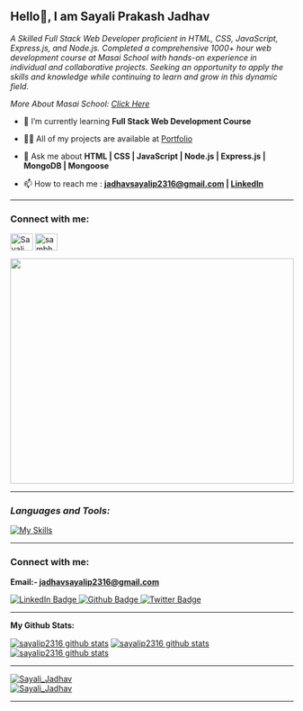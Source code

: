 **<h2> Hello👋, I am Sayali Prakash Jadhav</h2>**

<p class="empty"><em>

  A Skilled Full Stack Web Developer proficient in HTML, CSS, JavaScript, Express.js, and Node.js. Completed a comprehensive 1000+ hour web development course at Masai School with hands-on experience in individual and collaborative projects. Seeking an opportunity to apply the skills and knowledge while continuing to learn and grow in this dynamic field.
<p>More About Masai School: <a href="https://masaischool.com/">Click Here</a></p>
</em></p>


<!-- <p align="left"> <a href="https://twitter.com/" target="blank"><img src="https://img.shields.io/twitter/follow/?logo=twitter&style=for-the-badge" alt="" /></a> </p> -->



- 🌱 I’m currently learning **Full Stack Web Development Course**

- 👨‍💻 All of my projects are available at <a href='https://sayalip2316.github.io/'>Portfolio</a>

- 💬 Ask me about **HTML | CSS | JavaScript | Node.js | Express.js | MongoDB | Mongoose**

<!-- - All my project's are availalbe in portfolio : **[rushikeshbhomale@gmail.com](mailto:rushikeshbhomale@gmail.com) -->

- 📫 How to reach me : **[jadhavsayalip2316@gmail.com](mailto:jadhavsayalip2316@gmail.com) | [LinkedIn](https://www.linkedin.com/in/sayali-jadhav-13b84025b/)**

<!-- - 📄 Know about my experiences [name](link should be added here) -->
---
<h3 align="left">Connect with me:</h3>
<p align="left">
<a href="https://linkedin.com/in/sayali-jadhav-13b84025b" target="blank"><img align="center" src="https://raw.githubusercontent.com/rahuldkjain/github-profile-readme-generator/master/src/images/icons/Social/linked-in-alt.svg" alt="Sayali Jadhav" height="30" width="40" /></a>
 <a href="https://sayalip2316.github.io/" target="blank"><img align="center" src="https://cdn-icons-png.flaticon.com/128/3281/3281289.png" alt="sambhaji dhore" height="30" width="40" /></a>
</p>
<img align="center" width="100%" height="400px" src="https://camo.githubusercontent.com/374987f773148e46b1851b9e3bc4bf71b182562dd002620ef3e4263cb3997130/68747470733a2f2f6d69726f2e6d656469756d2e636f6d2f6d61782f3837352f312a7164415731546a434e353768316c6275757a766368672e676966"  alt="">

---
**<i><h3 align="left">Languages and Tools:</h3></i>**

  <div align="left">

   [![My Skills](https://skillicons.dev/icons?i=html,css,js,nodejs,express,mongodb,github,netlify,vscode,mongoose)](#)

  </div>

---
**<h3 align="left">Connect with me:</h3>**

**Email:- jadhavsayalip2316@gmail.com**

<div id="badges">
  <a href="https://www.linkedin.com/in/sayali-jadhav-13b84025b/">
    <img src="https://img.shields.io/badge/LinkedIn-blue?style=for-the-badge&logo=linkedin&logoColor=white" alt="LinkedIn Badge"/>
  </a>
  <a href="https://sayalip2316.github.io/">
    <img src="https://img.shields.io/badge/portfolio-black?style=for-the-badge&logo=github&logoColor=white" alt="Github Badge"/>
  </a>
<!--   <a href="your-twitter-URL">
    <img src="https://img.shields.io/badge/Twitter-blue?style=for-the-badge&logo=twitter&logoColor=white" alt="Twitter Badge"/>
  </a> -->
  <a href="#">
    <img src="https://komarev.com/ghpvc/?style=for-the-badge&username=sayalip2316" alt="Twitter Badge"/>
  </a>
</div>

<p align="left">
</p>

---



**My Github Stats:**

 <a href="https://github.com/sayalip2316"><img align="center" src="https://github-readme-stats.vercel.app/api?username=sayalip2316&show_icons=true&include_all_commits=true&theme=buefy&hide_border=true" alt="sayalip2316 github stats" /></a>  <a href="https://github.com/sayalip2316"><img align="center" src="https://github-readme-stats.vercel.app/api/top-langs/?username=sayalip2316&layout=compact&theme=buefy&hide_border=true" alt="sayalip2316 github stats" /></a>   <a href="https://github.com/sayalip2316"><img align="center" src="https://github-readme-streak-stats.herokuapp.com/?user=sayalip2316&" alt="sayalip2316 github stats" /></a>  

<!-- <div style="display: grid; grid-template-columns: repeat(2, 500px);">
 <img class="img" height:"120%" src="https://github-readme-stats.vercel.app/api?username=rbhomale17&show_icons=true" />
 <img class="img" height:"150%" src="https://github-readme-stats.vercel.app/api/top-langs/?username=rbhomale17&layout=compact" />
 <!-- --- -->
 <!-- <img class="img" height:"150%" align="center" src="https://github-readme-streak-stats.herokuapp.com/?user=rbhomale17&" alt="Rushikesh_Bhomale" /> -->
 <!-- </div> -->

<!-- <p align="left"> <img class="img" height:"150%" align="center" src="https://github-readme-streak-stats.herokuapp.com/?user=rbhomale17&" alt="Rushikesh_Bhomale" /></a> </p> -->

---

 <a href="https://github.com/sayalip2316"><img src="https://github-profile-trophy.vercel.app/?username=sayalip2316" alt="Sayali_Jadhav" /></a>  
  <a href="https://github.com/sayalip2316"><img src="https://github-contributor-stats.vercel.app/api?username=sayalip2316&limit=5&combine_all_yearly_contributions=true" alt="Sayali_Jadhav" /></a>  




---

